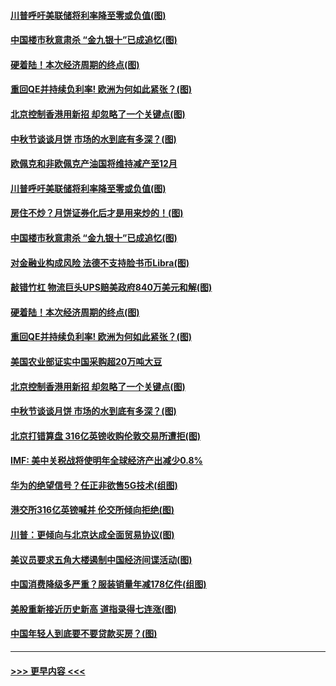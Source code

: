 #### [川普呼吁美联储将利率降至零或负值(图)](../pages/p5/907303.md?t=09141422) 
#### [中国楼市秋意肃杀 “金九银十”已成追忆(图)](../pages/p5/907275.md?t=09141422) 
#### [硬着陆！本次经济周期的终点(图)](../pages/p5/907268.md?t=09141422) 
#### [重回QE并持续负利率! 欧洲为何如此紧张？(图)](../pages/p5/907269.md?t=09141422) 
#### [北京控制香港用新招 却忽略了一个关键点(图)](../pages/p5/907256.md?t=09141422) 
#### [中秋节谈谈月饼 市场的水到底有多深？(图)](../pages/p5/907241.md?t=09141422) 
#### [欧佩克和非欧佩克产油国将维持减产至12月](../pages/p5/907339.md?t=09141422) 
#### [川普呼吁美联储将利率降至零或负值(图)](../pages/p5/907303.md?t=09141422) 
#### [房住不炒？月饼证券化后才是用来炒的！(图)](../pages/p5/907337.md?t=09141422) 
#### [中国楼市秋意肃杀 “金九银十”已成追忆(图)](../pages/p5/907275.md?t=09141422) 
#### [对金融业构成风险 法德不支持脸书币Libra(图)](../pages/p5/907312.md?t=09141422) 
#### [敲错竹杠 物流巨头UPS赔美政府840万美元和解(图)](../pages/p5/907308.md?t=09141422) 
#### [硬着陆！本次经济周期的终点(图)](../pages/p5/907268.md?t=09141422) 
#### [重回QE并持续负利率! 欧洲为何如此紧张？(图)](../pages/p5/907269.md?t=09141422) 
#### [美国农业部证实中国采购超20万吨大豆](../pages/p5/907287.md?t=09141422) 
#### [北京控制香港用新招 却忽略了一个关键点(图)](../pages/p5/907256.md?t=09141422) 
#### [中秋节谈谈月饼 市场的水到底有多深？(图)](../pages/p5/907241.md?t=09141422) 
#### [北京打错算盘 316亿英镑收购伦敦交易所遭拒(图)](../pages/p5/907236.md?t=09141422) 
#### [IMF: 美中关税战将使明年全球经济产出减少0.8%](../pages/p5/907233.md?t=09141422) 
#### [华为的绝望信号？任正非欲售5G技术(组图)](../pages/p5/907155.md?t=09141422) 
#### [港交所316亿英镑喊并 伦交所倾向拒绝(图)](../pages/p5/907207.md?t=09141422) 
#### [川普：更倾向与北京达成全面贸易协议(图)](../pages/p5/907211.md?t=09141422) 
#### [美议员要求五角大楼遏制中国经济间谍活动(图)](../pages/p5/907199.md?t=09141422) 
#### [中国消费降级多严重？服装销量年减178亿件(组图)](../pages/p5/907157.md?t=09141422) 
#### [美股重新接近历史新高 道指录得七连涨(图)](../pages/p5/907182.md?t=09141422) 
#### [中国年轻人到底要不要贷款买房？(图)](../pages/p5/907162.md?t=09141422) 

----
#### [ >>> 更早内容 <<< ](../indexes/p5-earlier.md)
